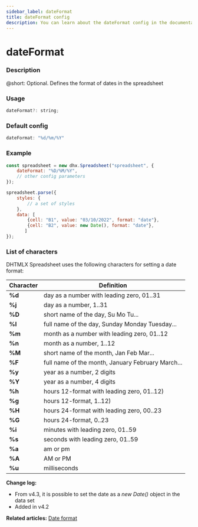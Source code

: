 ```yaml
---
sidebar_label: dateFormat
title: dateFormat config
description: You can learn about the dateFormat config in the documentation of the DHTMLX JavaScript Spreadsheet library. Browse developer guides and API reference, try out code examples and live demos, and download a free 30-day evaluation version of DHTMLX Spreadsheet.
---
```


# dateFormat

### Description

@short: Optional. Defines the format of dates in the spreadsheet

### Usage

~~~jsx
dateFormat?: string;
~~~

### Default config

~~~jsx
dateFormat: "%d/%m/%Y"
~~~

### Example

~~~jsx {2}
const spreadsheet = new dhx.Spreadsheet("spreadsheet", {
    dateFormat: "%D/%M/%Y",
    // other config parameters
});

spreadsheet.parse({
    styles: {
        // a set of styles
    },
    data: [
        {cell: "B1", value: "03/10/2022", format: "date"},
        {cell: "B2", value: new Date(), format: "date"},
       ]
});
~~~

### List of characters

DHTMLX Spreadsheet uses the following characters for setting a date format:

| Character | Definition                                        |
|-----------|---------------------------------------------------|
| **%d**    | day as a number with leading zero, 01..31         |
| **%j**    | day as a number, 1..31                            |
| **%D**    | short name of the day, Su Mo Tu...                |
| **%l**    | full name of the day, Sunday Monday Tuesday...    |
| **%m**    | month as a number with leading zero, 01..12       |
| **%n**    | month as a number, 1..12                          |
| **%M**    | short name of the month, Jan Feb Mar...           |
| **%F**    | full name of the month, January February March... |
| **%y**    | year as a number, 2 digits                        |
| **%Y**    | year as a number, 4 digits                        |
| **%h**    | hours 12-format with leading zero, 01..12)        |
| **%g**    | hours 12-format, 1..12)                           |
| **%H**    | hours 24-format with leading zero, 00..23         |
| **%G**    | hours 24-format, 0..23                            |
| **%i**    | minutes with leading zero, 01..59                 |
| **%s**    | seconds with leading zero, 01..59                 |
| **%a**    | am or pm                                          |
| **%A**    | AM or PM                                          |
| **%u**    | milliseconds                                      |

**Change log:** 
- From v4.3, it is possible to set the date as a *new Date()* object in the data set
- Added in v4.2

**Related articles:** [Date format](number_formatting.md/#date-format)